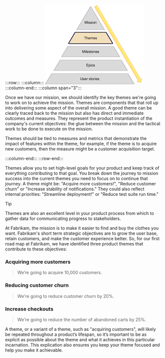 :::row:::
  :::column:::
    ![Product road map themes](../media/themes.png)
  :::column-end:::
        :::column span="3":::

Once we have our mission, we should identify the key themes we're going to work on to achieve the mission. Themes are components that that roll up into delivering some aspect of the overall mission. A good theme can be clearly traced back to the mission but also has direct and immediate outcomes and measures. They represent the product instantiation of the company's current objectives: the glue between the mission and the tactical work to be done to execute on the mission.

Themes should be tied to measures and metrics that demonstrate the impact of features within the theme, for example, if the theme is to acquire new customers, then the measure might be a customer acquisition target. 

 :::column-end:::
:::row-end:::

Themes allow you to set high-level goals for your product and keep track of everything contributing to that goal. You break down the journey to mission success into the current themes you need to focus on to continue that journey. A theme might be: "Acquire more customers!", "Reduce customer churn" or "Increase stability of notifications." They could also reflect internal priorities: "Streamline deployment!" or "Reduce test suite run time."

> [!TIP]
> Themes are also an excellent level in your product process from which to gather data for communicating progress to stakeholders. 

At Fabrikam, the mission is to make it easier to find and buy the clothes you want. Fabrikam's short term strategic objectives are to grow the user base, retain customers, and make the customer experience better. So, for our first road map at Fabrikam, we have identified three product themes that contribute to these objectives:

### Acquiring more customers

> We’re going to acquire 10,000 customers.

### Reducing customer churn

> We're going to reduce customer churn by 20%.

### Increase checkouts

> We're going to reduce the number of abandoned carts by 25%.

A theme, or a variant of a theme, such as "acquiring customers", will likely be repeated throughout a product’s lifespan, so it’s important to be as explicit as possible about the theme and what it achieves in this particular incarnation. This explication also ensures you keep your theme focused and help you make it achievable.
